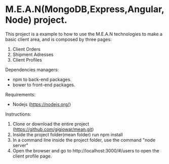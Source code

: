 # M.E.A.N(MongoDB,Express,Angular,Node) project.

This project is a example to how to use the M.E.A.N technologies to make a basic client area, and is composed by three pages:

1. Client Orders
2. Shipment Adresses
3. Client Profiles

Dependencies managers:
- npm to back-end packages.
- bower to front-end packages.

Requirements:
- Nodejs (https://nodejs.org/)

Instructions:
1. Clone or download the entire project (https://github.com/gigiowar/mean.git)
2. Inside the project folder(mean folder) run npm install
3. In a command line inside the project folder, use the command "node server"
4. Open the browser and go to http://localhost:3000/#/users to open the client profile page.